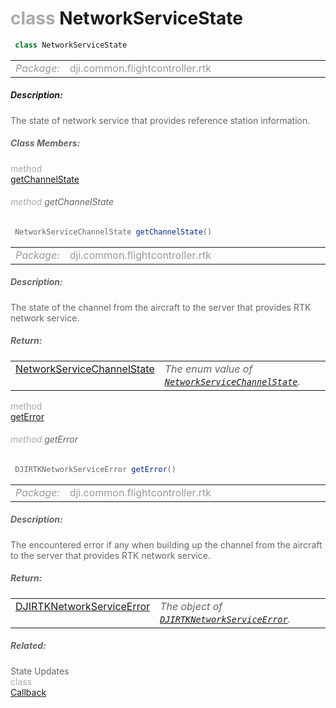 <div class="article"><h1 ><font color="#AAA">class </font>NetworkServiceState</h1></div>

~~~java
 class NetworkServiceState 
~~~

<html><table class="table-supportedby"><tr valign="top"><td width=15%><font color="#999"><i>Package:</i></td><td width=85%><font color="#999">dji.common.flightcontroller.rtk</td></tr></table></html>



##### Description:



<font color="#666">The state of network service that provides reference station information.



##### Class Members:

<div class="api-row" id="djirtknetworkserviceprovider_djirtknetworkservicestate_channelstate"><div class="api-col left"></div><div class="api-col middle" style="color:#AAA">method</div><div class="api-col right"><a class="trigger" href="#djirtknetworkserviceprovider_djirtknetworkservicestate_channelstate_inline">getChannelState</a></div></div><div class="inline-doc" id="djirtknetworkserviceprovider_djirtknetworkservicestate_channelstate_inline"

><div class="article"><h6 ><font color="#AAA">method </font>getChannelState</h6></div>

~~~java
 NetworkServiceChannelState getChannelState() 
~~~

<html><table class="table-supportedby"><tr valign="top"><td width=15%><font color="#999"><i>Package:</i></td><td width=85%><font color="#999">dji.common.flightcontroller.rtk</td></tr></table></html>



##### Description:



<font color="#666">The state of the channel from the aircraft to the server that provides RTK network service.



##### Return:

<html><table class="table-inline-parameters"><tr valign="top"><td><font color="#70BF41"><a href="/Components/RTK/DJIRTKNetworkServiceProvider.html#djirtknetworkserviceprovider_djirtknetworkservicechannelstate">NetworkServiceChannelState</a></td><td><font color="#666"><i>The enum value of <code><a href="/Components/RTK/DJIRTKNetworkServiceProvider.html#djirtknetworkserviceprovider_djirtknetworkservicechannelstate">NetworkServiceChannelState</a></code>.</i></td></tr></table></html></div>

<div class="api-row" id="djirtknetworkserviceprovider_djirtknetworkservicestate_error"><div class="api-col left"></div><div class="api-col middle" style="color:#AAA">method</div><div class="api-col right"><a class="trigger" href="#djirtknetworkserviceprovider_djirtknetworkservicestate_error_inline">getError</a></div></div><div class="inline-doc" id="djirtknetworkserviceprovider_djirtknetworkservicestate_error_inline"

><div class="article"><h6 ><font color="#AAA">method </font>getError</h6></div>

~~~java
 DJIRTKNetworkServiceError getError() 
~~~

<html><table class="table-supportedby"><tr valign="top"><td width=15%><font color="#999"><i>Package:</i></td><td width=85%><font color="#999">dji.common.flightcontroller.rtk</td></tr></table></html>



##### Description:



<font color="#666">The encountered error if any when building up the channel from the aircraft to the server  that provides RTK network service.



##### Return:

<html><table class="table-inline-parameters"><tr valign="top"><td><font color="#70BF41"><a href="/Components/SDKError/DJIError_DJIRTKNetworkServiceError.html#djierror_djirtknetworkserviceerror">DJIRTKNetworkServiceError</a></td><td><font color="#666"><i>The object of <code><a href="/Components/SDKError/DJIError_DJIRTKNetworkServiceError.html#djierror_djirtknetworkserviceerror">DJIRTKNetworkServiceError</a></code>.</i></td></tr></table></html></div>



##### Related:

<div class="api-row" id="djirtknetworkserviceprovider_djirtknetworkservicestate_callback"><div class="api-col left">State Updates</div><div class="api-col middle" style="color:#AAA">class</div><div class="api-col right"><a href="/Components/RTK/DJIRTKNetworkServiceProvider_DJIRTKNetworkServiceState_callback.html">Callback</a></div></div>
